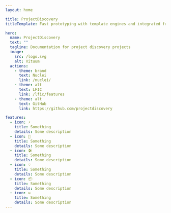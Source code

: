 ```yaml
---
layout: home

title: ProjectDiscovery
titleTemplate: Fast prototyping with template engines and integrated frontend tools

hero:
  name: ProjectDiscovery
  text: ""
  tagline: Documentation for project discovery projects
  image:
    src: /logo.svg
    alt: Vituum
  actions:
    - theme: brand
      text: Nuclei
      link: /nuclei/
    - theme: alt
      text: LFIC
      link: /lfic/features
    - theme: alt
      text: GitHub
      link: https://github.com/projectdiscovery

features:
  - icon: ⚡️
    title: Something
    details: Some description
  - icon: 🚀️️
    title: Something
    details: Some description
  - icon: 🛠️
    title: Something
    details: Some description
  - icon: 💡
    title: Something
    details: Some description
  - icon: 📦
    title: Something
    details: Some description
  - icon: ✉️
    title: Something
    details: Some description
---
```

